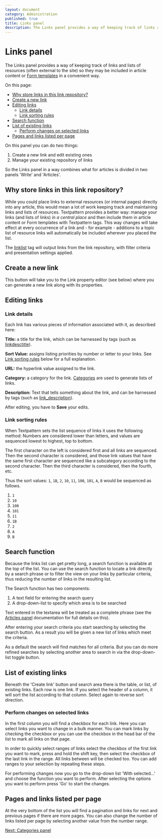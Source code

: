 ```yaml
---
layout: document
category: Administration
published: true
title: Links panel
description: The Links panel provides a way of keeping track of links and lists of external resources.
---
```


# Links panel

The Links panel provides a way of keeping track of links and lists of resources (often external to the site) so they may be included in article content or [Form templates](https://docs.textpattern.io/themes/form-templates-explained) in a convenient way.

On this page:

* [Why store links in this link repository?](#why-store-links-in-this-link-repository)
* [Create a new link](#create-a-new-link)
* [Editing links](#editing-links)
  * [Link details](#link-details)
  * [Link sorting rules](#link-sorting-rules)
* [Search function](#search-function)
* [List of existing links](#list-of-existing-links)
  * [Perform changes on selected links](#perform-changes-on-selected-links)
* [Pages and links listed per page](#pages-and-links-listed-per-page)

On this panel you can do two things:

1. Create a new link and edit existing ones
2. Manage your existing repository of links

So the Links panel in a way combines what for articles is divided in two panels 'Write' and 'Articles'.

## Why store links in this link repository?

While you could place links to external resources (or internal pages) directly into any article, this would mean a lot of work keeping track and maintaining links and lists of resources. Textpattern provides a better way: manage your links (and lists of links) *in a central place* and then include them in article content or Form templates with Textpattern tags. This way changes will take effect at every occurrence of a link and - for example - additions to a topic list of resource links will automatically be included wherever you placed the list.

The [linklist](https://docs.textpattern.io/tags/linklist) tag will output links from the link repository, with filter criteria and presentation settings applied.

## Create a new link

This button will take you to the Link property editor (see below) where you can generate a new link along with its properties.

## Editing links

### Link details

Each link has various pieces of information associated with it, as described here:

**Title:** a title for the link, which can be harnessed by tags (such as [linkdesctitle](https://docs.textpattern.io/tags/linkdesctitle)).

**Sort Value:** assigns listing priorities by number or letter to your links. See [Link sorting rules](#link-sorting-rules) below for a full explanation.

**URL:** the hyperlink value assigned to the link.

**Category:** a category for the link. [Categories](https://docs.textpattern.io/administration/categories-panel) are used to generate lists of links.

**Description:** Text that tells something about the link, and can be harnessed by tags (such as [link_description](https://docs.textpattern.io/tags/link_description)).

After editing, you have to **Save** your edits.

### Link sorting rules

When Textpattern sets the list sequence of links it uses the following method: Numbers are considered lower than letters, and values are sequenced lowest to highest, top to bottom.

The first character on the left is considered first and all links are sequenced. Then the second character is considered, and those link values that have the same first character are sequenced like a subcategory according to the second character. Then the third character is considered, then the fourth, etc.

Thus the sort values: `1`, `1B`, `2`, `10`, `11`, `100`, `101`, `A`, `B` would be sequenced as follows.

1. `1`
2. `10`
3. `100`
4. `101`
5. `11`
6. `1B`
7. `2`
8. `A`
9. `B`

## Search function

Because the links list can get pretty long, a search function is available at the top of the list. You can use the search function to locate a link directly by a search phrase or to filter the view on your links by particular criteria, thus reducing the number of links in the resulting list.

The Search function has two components:

1. A text field for entering the search query
2. A drop-down-list to specify which area is to be searched

Text entered in the textarea will be treated as a complete phrase (see the [Articles panel](https://docs.textpattern.io/administration/articles-panel) documentation for full details on this).

After entering your search criteria you start searching by selecting the search button. As a result you will be given a new list of links which meet the criteria.

As a default the search will find matches for all criteria. But you can do more refined searches by selecting another area to search in via the drop-down-list toggle button.

## List of existing links

Beneath the 'Create link' button and search area there is the table, or list, of existing links. Each row is one link. If you select the header of a column, it will sort the list according to that column. Select again to reverse sort direction.

### Perform changes on selected links

In the first column you will find a checkbox for each link. Here you can select links you want to change in a bulk manner. You can mark links by checking the checkbox or you can use the checkbox in the head bar of the list to mark all links on that page.

In order to quickly select ranges of links select the checkbox of the first link you want to mark, press and hold the shift key, then select the checkbox of the last link in the range. All links between will be checked too. You can add ranges to your selection by repeating these steps.

For performing changes now you go to the drop-down list 'With selected…' and choose the function you want to perform. After selecting the options you want to perform press 'Go' to start the changes.

## Pages and links listed per page

At the very bottom of the list you will find a pagination and links for next and previous pages if there are more pages. You can also change the number of links listed per page by selecting another value from the number range.

[Next: Categories panel](https://docs.textpattern.io/administration/categories-panel)
